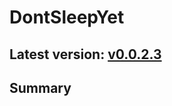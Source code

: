 # DontSleepYet

## Latest version: [v0.0.2.3](https://github.com/adamsapple/DontSleepYet/releases)

## Summary

